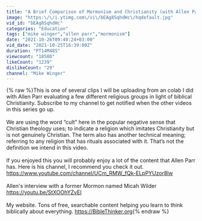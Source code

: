 ```yaml
---
title: "A Brief Comparison of Mormonism and Christianity (with Allen Parr)"
image: "https:\/\/i.ytimg.com\/vi\/bEAg8SqhdHc\/hqdefault.jpg"
vid_id: "bEAg8SqhdHc"
categories: "Education"
tags: ["mike winger","allen parr","mormonism"]
date: "2021-10-26T09:40:24+03:00"
vid_date: "2021-10-25T16:39:00Z"
duration: "PT14M48S"
viewcount: "18580"
likeCount: "1239"
dislikeCount: "29"
channel: "Mike Winger"
---
```

{% raw %}This is one of several clips I will be uploading from an colab I did with Allen Parr evaluating a few different religious groups in light of biblical Christianity. Subscribe to my channel to get notified when the other videos in this series go up. <br /><br />We are using the word “cult” here in the popular negative sense that Christian theology uses; to indicate a religion which imitates Christianity but is not genuinely Christian. The term also has another technical meaning; referring to any religion that has rituals associated with it. That’s not the definition we intend in this video. <br /><br />If you enjoyed this you will probably enjoy a lot of the content that Allen Parr has. Here is his channel, I recommend you check it out. <a rel="nofollow" target="blank" href="https://www.youtube.com/channel/UCm_RMW_fQk-ELpPYUzor8lw">https://www.youtube.com/channel/UCm_RMW_fQk-ELpPYUzor8lw</a><br /><br />Allen's interview with a former Mormon named Micah Wilder <a rel="nofollow" target="blank" href="https://youtu.be/StXOOhYZvEI">https://youtu.be/StXOOhYZvEI</a><br /><br />My website. Tons of free, searchable content helping you learn to think biblically about everything. <a rel="nofollow" target="blank" href="https://BibleThinker.org">https://BibleThinker.org</a>{% endraw %}
